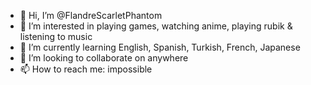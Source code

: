 - 👋 Hi, I’m @FlandreScarletPhantom
- 👀 I’m interested in playing games, watching anime, playing rubik & listening to music
- 🌱 I’m currently learning English, Spanish, Turkish, French, Japanese
- 💞️ I’m looking to collaborate on anywhere
- 📫 How to reach me: impossible

<!---
FlandreScarletPhantom/FlandreScarletPhantom is a ✨ special ✨ repository because its `README.md` (this file) appears on your GitHub profile.
You can click the Preview link to take a look at your changes.
--->
